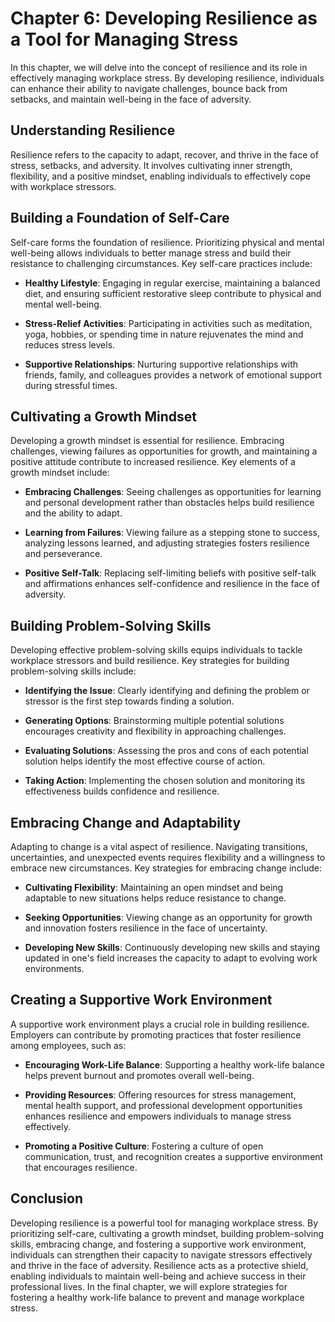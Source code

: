 Chapter 6: Developing Resilience as a Tool for Managing Stress
==============================================================

In this chapter, we will delve into the concept of resilience and its role in effectively managing workplace stress. By developing resilience, individuals can enhance their ability to navigate challenges, bounce back from setbacks, and maintain well-being in the face of adversity.

Understanding Resilience
------------------------

Resilience refers to the capacity to adapt, recover, and thrive in the face of stress, setbacks, and adversity. It involves cultivating inner strength, flexibility, and a positive mindset, enabling individuals to effectively cope with workplace stressors.

Building a Foundation of Self-Care
----------------------------------

Self-care forms the foundation of resilience. Prioritizing physical and mental well-being allows individuals to better manage stress and build their resistance to challenging circumstances. Key self-care practices include:

* **Healthy Lifestyle**: Engaging in regular exercise, maintaining a balanced diet, and ensuring sufficient restorative sleep contribute to physical and mental well-being.

* **Stress-Relief Activities**: Participating in activities such as meditation, yoga, hobbies, or spending time in nature rejuvenates the mind and reduces stress levels.

* **Supportive Relationships**: Nurturing supportive relationships with friends, family, and colleagues provides a network of emotional support during stressful times.

Cultivating a Growth Mindset
----------------------------

Developing a growth mindset is essential for resilience. Embracing challenges, viewing failures as opportunities for growth, and maintaining a positive attitude contribute to increased resilience. Key elements of a growth mindset include:

* **Embracing Challenges**: Seeing challenges as opportunities for learning and personal development rather than obstacles helps build resilience and the ability to adapt.

* **Learning from Failures**: Viewing failure as a stepping stone to success, analyzing lessons learned, and adjusting strategies fosters resilience and perseverance.

* **Positive Self-Talk**: Replacing self-limiting beliefs with positive self-talk and affirmations enhances self-confidence and resilience in the face of adversity.

Building Problem-Solving Skills
-------------------------------

Developing effective problem-solving skills equips individuals to tackle workplace stressors and build resilience. Key strategies for building problem-solving skills include:

* **Identifying the Issue**: Clearly identifying and defining the problem or stressor is the first step towards finding a solution.

* **Generating Options**: Brainstorming multiple potential solutions encourages creativity and flexibility in approaching challenges.

* **Evaluating Solutions**: Assessing the pros and cons of each potential solution helps identify the most effective course of action.

* **Taking Action**: Implementing the chosen solution and monitoring its effectiveness builds confidence and resilience.

Embracing Change and Adaptability
---------------------------------

Adapting to change is a vital aspect of resilience. Navigating transitions, uncertainties, and unexpected events requires flexibility and a willingness to embrace new circumstances. Key strategies for embracing change include:

* **Cultivating Flexibility**: Maintaining an open mindset and being adaptable to new situations helps reduce resistance to change.

* **Seeking Opportunities**: Viewing change as an opportunity for growth and innovation fosters resilience in the face of uncertainty.

* **Developing New Skills**: Continuously developing new skills and staying updated in one's field increases the capacity to adapt to evolving work environments.

Creating a Supportive Work Environment
--------------------------------------

A supportive work environment plays a crucial role in building resilience. Employers can contribute by promoting practices that foster resilience among employees, such as:

* **Encouraging Work-Life Balance**: Supporting a healthy work-life balance helps prevent burnout and promotes overall well-being.

* **Providing Resources**: Offering resources for stress management, mental health support, and professional development opportunities enhances resilience and empowers individuals to manage stress effectively.

* **Promoting a Positive Culture**: Fostering a culture of open communication, trust, and recognition creates a supportive environment that encourages resilience.

Conclusion
----------

Developing resilience is a powerful tool for managing workplace stress. By prioritizing self-care, cultivating a growth mindset, building problem-solving skills, embracing change, and fostering a supportive work environment, individuals can strengthen their capacity to navigate stressors effectively and thrive in the face of adversity. Resilience acts as a protective shield, enabling individuals to maintain well-being and achieve success in their professional lives. In the final chapter, we will explore strategies for fostering a healthy work-life balance to prevent and manage workplace stress.
